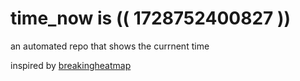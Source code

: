 # time_now is (( 1728752400827 ))

an automated repo that shows the currnent time

inspired by [breakingheatmap](https://github.com/breakingheatmap/breakingheatmap)